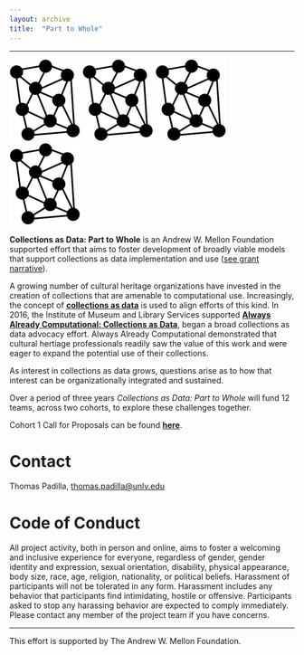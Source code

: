```yaml
---
layout: archive
title:  "Part to Whole"
---
```

---

![network](images/network.png) ![network](images/network.png) ![network](images/network.png) ![network](images/network.png)

**Collections as Data: Part to Whole** is an Andrew W. Mellon Foundation supported effort that aims to foster development of broadly viable models that support collections as data implementation and use ([see grant narrative](https://github.com/collectionsasdata/collectionsasdata.github.io/blob/master/part2whole/cad_part2whole_narrative.pdf)). 

A growing number of cultural heritage organizations have invested in the creation of collections that are amenable to computational use. Increasingly, the concept of [**collections as data**](https://collectionsasdata.github.io/statement/) is used to align efforts of this kind. In 2016, the Institute of Museum and Library Services supported [**Always Already Computational: Collections as Data**](https://collectionsasdata.github.io/), began a broad collections as data advocacy effort. Always Already Computational demonstrated that cultural hertiage professionals readily saw the value of this work and were eager to expand the potential use of their collections. 

As interest in collections as data grows, questions arise as to how that interest can be organizationally integrated and sustained. 

Over a period of three years *Collections as Data: Part to Whole* will fund 12 teams, across two cohorts, to explore these challenges together. 

Cohort 1 Call for Proposals can be found [**here**]().
 
# Contact  

Thomas Padilla, <thomas.padilla@unlv.edu>

# Code of Conduct

All project activity, both in person and online, aims to foster a welcoming and inclusive experience for everyone, regardless of gender, gender identity and expression, sexual orientation, disability, physical appearance, body size, race, age, religion, nationality, or political beliefs. Harassment of participants will not be tolerated in any form. Harassment includes any behavior that participants find intimidating, hostile or offensive. Participants asked to stop any harassing behavior are expected to comply immediately. Please contact any member of the project team if you have concerns.

---
This effort is supported by The Andrew W. Mellon Foundation.   
